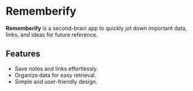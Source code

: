 # Rememberify  

**Rememberify** is a second-brain app to quickly jot down important data, links, and ideas for future reference.  

## Features  
- Save notes and links effortlessly.
- Organize data for easy retrieval.  
- Simple and user-friendly design.
